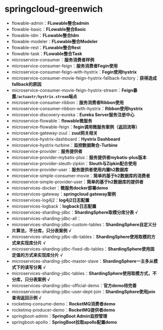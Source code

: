 # springcloud-greenwich

- flowable-admin：**FLowable整合admin**
- flowable-basic：**FLowable整合Basic**
- flowable-idm：**FLowable整合Idm**
- flowable-modeler：**FLowable整合Modeler**
- flowable-rest：**FLowable整合Rest**
- flowable-task：**FLowable整合Task**
- microservice-consumer：**服务消费者样例**
- microservice-consumer-feign：**服务消费者Fegin使用**
- microservice-consumer-feign-with-hystrix：**Fegin使用hystrix**
- microservice-consumer-movie-feign-hystrix-fallback-factory：**获得造成fallback的原因**
- microservice-consumer-movie-feign-hystrix-stream：**Feign暴露`/actuaotr/hystrix.stream`端点**
- microservice-consumer-ribbon：**服务消费者Ribbon使用**
- microservice-consumer-ribbon-with-hystrix：**Ribbon使用hystrix**
- microservice-discovery-eureka：**Eureka Server服务注册中心**
- microservice-flowable：**flowable微服务**
- microservice-flowable-feign：**fegin调用微服务案例（返回流等）**
- microservice-gateway-zuul：**zuul网关相关**
- microservice-hystrix-dashboard：**Hystrix Dashboard**
- microservice-hystrix-turbine：**监控数据聚合-Turbine**
- microservice-provider：**服务提供者**
- microservice-provider-mybatis-plus：**服务提供者mybatis-plus版本**
- microservice-provider-sleuth-zipkin：**Sleuth与Zipkin配合使用**
- microservice-provider-user：**服务提供者使用内置h2数据库**
- microservice-simple-consumer-movie：**简单的基于h2数据库的消费者**
- microservice-simple-provider-user：**简单的基于h2数据库的提供者**
- microservices-docker：**微服务docker部署demo**
- microservices-gateway：**springcloud gateway案例**
- microservices-log4j2：**log4j2日志配置**
- microservices-logback：**logback日志配置**
- microservices-sharding-jdbc：**ShardingSphere取模分库分表**   √
- microservices-sharding-jdbc-all：
- microservices-sharding-jdbc-custom-tables：**ShardingSphere自定义分片算法，不分库，只分表案例**  √
- microservices-sharding-jdbc-db-tables：**ShardingSphere使用取模的方式来实现库分片**  √
- microservices-sharding-jdbc-fixed-db-tables：**ShardingSphere使用固定值的方式来实现库分片**  √
- microservices-sharding-jdbc-master-slave：**ShardingSphere一主多从模式下的读写分离**  √
- microservices-sharding-jdbc-tables：**ShardingSphere使用取模方式，不分库，只分表案例**    √
- microservices-sharding-jdbc-official-demo：**官方demo待完善**
- microservices-sharding-jdbc-user-dept-join：**ShardingSphere使用join查询返回示例**    √
- rocketmq-consume-demo：**RocketMQ消费者demo**
- rocketmq-producer-demo：**RocketMQ提供者demo**
- springboot-admin：**SpringBoot Admin监控管理**
- springboot-apollo：**SpringBoot拉取apollo配置demo**



